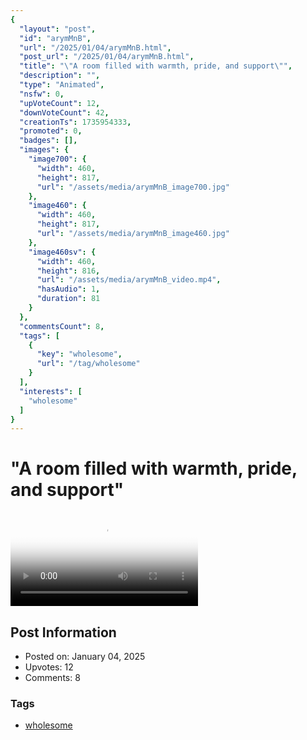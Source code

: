 ```yaml
---
{
  "layout": "post",
  "id": "arymMnB",
  "url": "/2025/01/04/arymMnB.html",
  "post_url": "/2025/01/04/arymMnB.html",
  "title": "\"A room filled with warmth, pride, and support\"",
  "description": "",
  "type": "Animated",
  "nsfw": 0,
  "upVoteCount": 12,
  "downVoteCount": 42,
  "creationTs": 1735954333,
  "promoted": 0,
  "badges": [],
  "images": {
    "image700": {
      "width": 460,
      "height": 817,
      "url": "/assets/media/arymMnB_image700.jpg"
    },
    "image460": {
      "width": 460,
      "height": 817,
      "url": "/assets/media/arymMnB_image460.jpg"
    },
    "image460sv": {
      "width": 460,
      "height": 816,
      "url": "/assets/media/arymMnB_video.mp4",
      "hasAudio": 1,
      "duration": 81
    }
  },
  "commentsCount": 8,
  "tags": [
    {
      "key": "wholesome",
      "url": "/tag/wholesome"
    }
  ],
  "interests": [
    "wholesome"
  ]
}
---
```


# "A room filled with warmth, pride, and support"

<video controls playsinline loop poster="/assets/media/arymMnB_image460.jpg">
  <source src="/assets/media/arymMnB_video.mp4" type="video/mp4">
  Your browser does not support the video tag.
</video>

## Post Information

- Posted on: January 04, 2025
- Upvotes: 12
- Comments: 8

### Tags

- [wholesome](/tag/wholesome)
